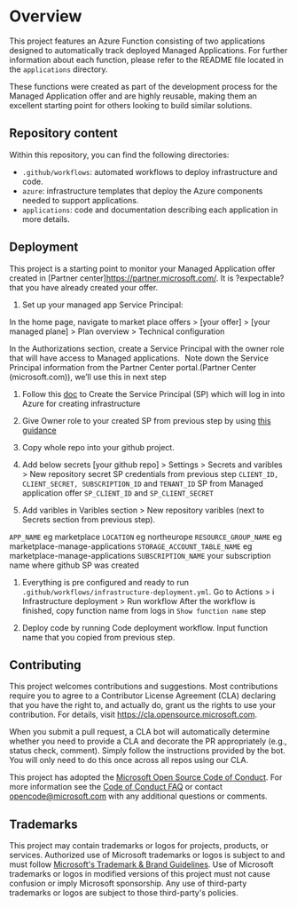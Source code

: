 # Overview

This project features an Azure Function consisting of two applications designed to automatically track deployed Managed Applications. For further information about each function, please refer to the README file located in the `applications` directory.

These functions were created as part of the development process for the Managed Application offer and are highly reusable, making them an excellent starting point for others looking to build similar solutions.

## Repository content

Within this repository, you can find the following directories:

- `.github/workflows`: automated workflows to deploy infrastructure and code.
- `azure`: infrastructure templates that deploy the Azure components needed to support applications.
- `applications`: code and documentation describing each application in more details.

## Deployment

This project is a starting point to monitor your Managed Application offer created in [Partner center]<https://partner.microsoft.com/>. It is ?expectable? that you have already created your offer.

1. Set up your managed app Service Principal:

In the home page, navigate to market place offers > [your offer] > [your managed plane] > Plan overview > Technical configuration

In the Authorizations section, create a Service Principal with the owner role that will have access to Managed applications.   Note down the Service Principal information from the Partner Center portal.(Partner Center (microsoft.com)), we’ll use this in next step

1. Follow this [doc](https://learn.microsoft.com/en-us/cli/azure/create-an-azure-service-principal-azure-cli) to Create the Service Principal (SP) which will log in into Azure for creating infrastructure

1. Give Owner role to your created SP from previous step by using [this guidance](https://learn.microsoft.com/en-us/azure/role-based-access-control/role-assignments-cli)

1. Copy whole repo into your github project.

1. Add below secrets [your github repo] > Settings > Secrets and varibles > New repository secret
SP credentials from previous step `CLIENT_ID, CLIENT_SECRET, SUBSCRIPTION_ID` and `TENANT_ID`
SP from Managed application offer `SP_CLIENT_ID` and `SP_CLIENT_SECRET`

1. Add varibles in Varibles section > New repository varibles (next to Secrets section from previous step).

`APP_NAME` eg marketplace
`LOCATION` eg northeurope
`RESOURCE_GROUP_NAME` eg marketplace-manage-applications
`STORAGE_ACCOUNT_TABLE_NAME` eg marketplace-manage-applications
`SUBSCRIPTION_NAME` your subscription name where github SP was created

1. Everything is pre configured and ready to run `.github/workflows/infrastructure-deployment.yml`. Go to Actions > i
Infrastructure deployment > Run workflow
After the workflow is finished, copy function name from logs in `Show function name` step

1. Deploy code by running Code deployment workflow. Input function name that you copied from previous step.

## Contributing

This project welcomes contributions and suggestions.  Most contributions require you to agree to a
Contributor License Agreement (CLA) declaring that you have the right to, and actually do, grant us
the rights to use your contribution. For details, visit <https://cla.opensource.microsoft.com>.

When you submit a pull request, a CLA bot will automatically determine whether you need to provide
a CLA and decorate the PR appropriately (e.g., status check, comment). Simply follow the instructions
provided by the bot. You will only need to do this once across all repos using our CLA.

This project has adopted the [Microsoft Open Source Code of Conduct](https://opensource.microsoft.com/codeofconduct/).
For more information see the [Code of Conduct FAQ](https://opensource.microsoft.com/codeofconduct/faq/) or
contact [opencode@microsoft.com](mailto:opencode@microsoft.com) with any additional questions or comments.

## Trademarks

This project may contain trademarks or logos for projects, products, or services. Authorized use of Microsoft
trademarks or logos is subject to and must follow
[Microsoft's Trademark & Brand Guidelines](https://www.microsoft.com/en-us/legal/intellectualproperty/trademarks/usage/general).
Use of Microsoft trademarks or logos in modified versions of this project must not cause confusion or imply Microsoft sponsorship.
Any use of third-party trademarks or logos are subject to those third-party's policies.
